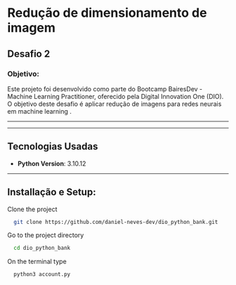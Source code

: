 <h1>Redução de dimensionamento de imagem</h1>

<h2>Desafio 2</h2>

<h3>Objetivo:</h3>
<p>Este projeto foi desenvolvido como parte do Bootcamp BairesDev - Machine Learning Practitioner, oferecido pela Digital Innovation One (DIO). O objetivo deste desafio é aplicar redução de imagens para redes neurais em machine learning .</p>

-------------------------------------------------------

-------------------------------------------------------
## Tecnologias Usadas

- **Python Version**: 3.10.12
-----------------------------------------------------------
## Installação e Setup:

Clone the project

```bash
  git clone https://github.com/daniel-neves-dev/dio_python_bank.git
```

Go to the project directory

```bash
  cd dio_python_bank
```

On the terminal type

```bash
  python3 account.py
